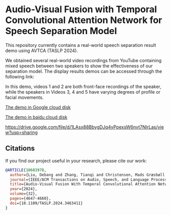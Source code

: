# Audio-Visual Fusion with Temporal Convolutional Attention Network for Speech Separation  Model 
This repository  currently contains  a real-world speech separation result demo using AVTCA (TASLP 2024).

We obtained several real-world video recordings from YouTube containing mixed speech between two speakers to show the effectiveness of our separation model. The display results demos can be accessed through the following link: 

In this demo, videos 1 and 2 are both front-face recordings of the speaker, while the speakers in Videos 3,
4 and 5 have varying degrees of profile or facial movements.

[The demo in Google cloud disk](https://drive.google.com/file/d/1LAsx88BbygDJq4yPpexsW6nvt7NIrLas/view?usp=sharing)

[The demo in baidu cloud disk](https://pan.baidu.com/s/1siMz-kUNTlIdCZ5lv2TeDg)

https://drive.google.com/file/d/1LAsx88BbygDJq4yPpexsW6nvt7NIrLas/view?usp=sharing


## Citations ##
If you find our project useful in your research, please cite our work:
```bib
@ARTICLE{10683978,
  author={Liu, Debang and Zhang, Tianqi and Christensen, Mads Græsbøll and Yi, Chen and An, Zeliang},
  journal={IEEE/ACM Transactions on Audio, Speech, and Language Processing}, 
  title={Audio-Visual Fusion With Temporal Convolutional Attention Network for Speech Separation}, 
  year={2024},
  volume={32},
  pages={4647-4660},
  doi={10.1109/TASLP.2024.3463411}
}
```
